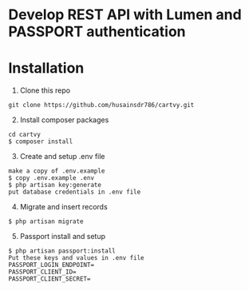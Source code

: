 # Develop REST API with Lumen and PASSPORT authentication

# Installation

1. Clone this repo

```
git clone https://github.com/husainsdr786/cartvy.git
```

2. Install composer packages

```
cd cartvy
$ composer install
```

3. Create and setup .env file

```
make a copy of .env.example
$ copy .env.example .env
$ php artisan key:generate
put database credentials in .env file
```

4. Migrate and insert records

```
$ php artisan migrate
```

5. Passport install and setup

```
$ php artisan passport:install
Put these keys and values in .env file
PASSPORT_LOGIN_ENDPOINT=
PASSPORT_CLIENT_ID=
PASSPORT_CLIENT_SECRET=
```
